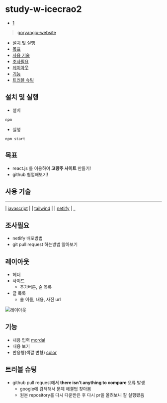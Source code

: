 # study-w-icecrao2

- [1](1.md)

> [goryangju-website](https://jaewoong-goryangju.netlify.app/)

- [설치 및 실행](#설치-및-실행)
- [목표](#목표)
- [사용 기술](#사용-기술)
- [조사필요](#조사필요)
- [레이아웃](#레이아웃)
- [기능](#기능)
- [트러블 슈팅](#트러블-슈팅)

## 설치 및 실행

- 설치

```shell
npm
```

- 실행

```shell
npm start
```

## 목표

- react.js 를 이용하여 **고량주 사이트** 만들기!
- github 협업해보기!

## 사용 기술
 _________________________________________________________________
| [javascript](https://javascript.info/js)                        |
| [tailwind](https://tailwindcss.com/)                            |
| [netlify](https://www.netlify.com//)                            |
 _

## 조사필요

- netlify 배포방법
- git pull request 하는방법 알아보기

## 레이아웃

- 헤더
- 사이드
    - 추가버튼, 술 목록
- 글 목록
    - 술 이름, 내용, 사진 url

![레이아웃](/study-w-icecrao2/public/img/page.PNG)

## 기능

- 내용 입력 [mordal](/study-w-icecrao2/public/img/mordal.PNG)
- 내용 보기
- 반응형(색깔 변형) [color](/study-w-icecrao2/public/img/responsible.PNG)

## 트러블 슈팅

- github pull request에서 **there isn't anything to compare** 오류 발생
    - google에 검색해서 문제 해결법 찾아봄
    - 원본 repository를 다시 다운받은 후 다시 pr을 올려보니 잘 실행됐음

